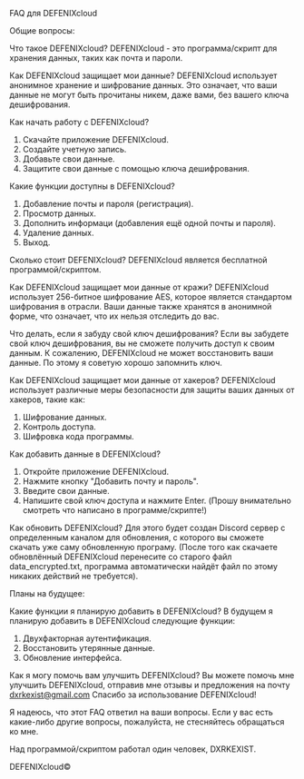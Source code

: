 FAQ для DEFENIXcloud

Общие вопросы:

Что такое DEFENIXcloud?
DEFENIXcloud - это программа/скрипт для хранения данных, таких как почта и пароли.

Как DEFENIXcloud защищает мои данные?
DEFENIXcloud использует анонимное хранение и шифрование данных. Это означает, что ваши данные не могут быть прочитаны никем, даже вами, без вашего ключа дешифрования.

Как начать работу с DEFENIXcloud?

1) Скачайте приложение DEFENIXcloud.
2) Создайте учетную запись.
3) Добавьте свои данные.
4) Защитите свои данные с помощью ключа дешифрования.

Какие функции доступны в DEFENIXcloud?
1) Добавление почты и пароля (регистрация).
2) Просмотр данных.
3) Дополнить информаци (добавления ещё одной почты и пароля).
5) Удаление данных.
6) Выход.

Сколько стоит DEFENIXcloud?
DEFENIXcloud является бесплатной программой/скриптом.

Как DEFENIXcloud защищает мои данные от кражи?
DEFENIXcloud использует 256-битное шифрование AES, которое является стандартом шифрования в отрасли. Ваши данные также хранятся в анонимной форме, что означает, что их нельзя отследить до вас.

Что делать, если я забуду свой ключ дешифрования?
Если вы забудете свой ключ дешифрования, вы не сможете получить доступ к своим данным. К сожалению, DEFENIXcloud не может восстановить ваши данные. По этому я советую хорошо запомнить ключ.

Как DEFENIXcloud защищает мои данные от хакеров?
DEFENIXcloud использует различные меры безопасности для защиты ваших данных от хакеров, такие как:

1) Шифрование данных.
2) Контроль доступа.
3) Шифровка кода программы.

Как добавить данные в DEFENIXcloud?
1) Откройте приложение DEFENIXcloud.
2) Нажмите кнопку "Добавить почту и пароль".
4) Введите свои данные.
5) Напишите свой ключ доступа и нажмите Enter.
(Прошу внимательно смотреть что написано в программе/скрипте!)

Как обновить DEFENIXcloud?
Для этого будет создан Discord сервер с определенным каналом для обновления, с которого вы сможете скачать уже саму обновленную програму. (После того как скачаете обновлённый DEFENIXcloud перенесите со старого файл data_encrypted.txt, программа автоматически найдёт файл по этому никаких действий не требуется).

Планы на будущее:

Какие функции я планирую добавить в DEFENIXcloud?
В будущем я планирую добавить в DEFENIXcloud следующие функции:
1) Двухфакторная аутентификация.
2) Восстановить утерянные данные.
3) Обновление интерфейса.

Как я могу помочь вам улучшить DEFENIXcloud?
Вы можете помочь мне улучшить DEFENIXcloud, отправив мне отзывы и предложения на почту dxrkexist@gmail.com
Спасибо за использование DEFENIXcloud!

Я надеюсь, что этот FAQ ответил на ваши вопросы.
Если у вас есть какие-либо другие вопросы, пожалуйста, не стесняйтесь обращаться ко мне.

Над программой/скриптом работал один человек, DXRKEXIST.

DEFENIXcloud©
